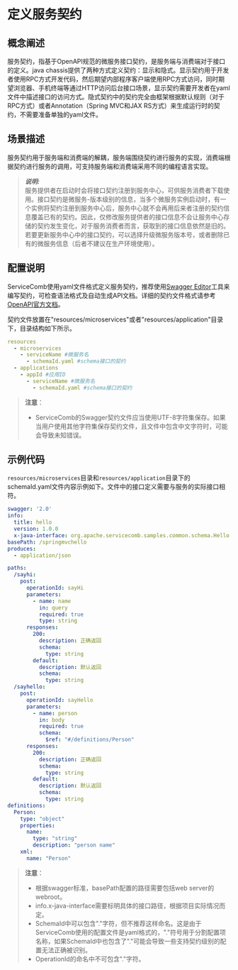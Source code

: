 # 定义服务契约

## 概念阐述

服务契约，指基于OpenAPI规范的微服务接口契约，是服务端与消费端对于接口的定义。java chassis提供了两种方式定义契约：显示和隐式。显示契约用于开发者使用RPC方式开发代码，然后期望内部程序客户端使用RPC方式访问，同时期望浏览器、手机终端等通过HTTP访问后台接口场景，显示契约需要开发者在yaml文件中描述接口的访问方式。隐式契约中的契约完全由框架根据默认规则（对于RPC方式）或者Annotation（Spring MVC和JAX RS方式）来生成运行时的契约，不需要准备单独的yaml文件。

## 场景描述

服务契约用于服务端和消费端的解耦，服务端围绕契约进行服务的实现，消费端根据契约进行服务的调用，可支持服务端和消费端采用不同的编程语言实现。

> _**说明:**_  
> 服务提供者在启动时会将接口契约注册到服务中心，可供服务消费者下载使用。接口契约是微服务-版本级别的信息，当多个微服务实例启动时，有一个实例将契约注册到服务中心后，服务中心就不会再用后来者注册的契约信息覆盖已有的契约。因此，仅修改服务提供者的接口信息不会让服务中心存储的契约发生变化，对于服务消费者而言，获取到的接口信息依然是旧的。若要更新服务中心中的接口契约，可以选择升级微服务版本号，或者删除已有的微服务信息（后者不建议在生产环境使用）。

## 配置说明

ServiceComb使用yaml文件格式定义服务契约，推荐使用[Swagger Editor](http://editor.swagger.io/#/)工具来编写契约，可检查语法格式及自动生成API文档。详细的契约文件格式请参考[OpenAPI官方文档](https://github.com/OAI/OpenAPI-Specification/blob/master/versions/2.0.md)。

契约文件放置在"resources/microservices"或者"resources/application"目录下，目录结构如下所示。

```yaml
resources
  - microservices  
    - serviceName #微服务名  
      - schemaId.yaml #schema接口的契约
  - applications  
    - appId #应用ID  
      - serviceName #微服务名  
        - schemaId.yaml #schema接口的契约
```

> **注意**：
>
> * ServiceComb的Swagger契约文件应当使用UTF-8字符集保存。如果当用户使用其他字符集保存契约文件，且文件中包含中文字符时，可能会导致未知错误。

## 示例代码

`resources/microservices`目录和`resources/application`目录下的schemaId.yaml文件内容示例如下。文件中的接口定义需要与服务的实际接口相符。

```yaml
swagger: '2.0'
info:
  title: hello
  version: 1.0.0
  x-java-interface: org.apache.servicecomb.samples.common.schema.Hello
basePath: /springmvchello
produces:
  - application/json

paths:
  /sayhi:
    post:
      operationId: sayHi
      parameters:
        - name: name
          in: query
          required: true
          type: string
      responses:
        200:
          description: 正确返回
          schema:
            type: string
        default:
          description: 默认返回
          schema:
            type: string
  /sayhello:
    post:
      operationId: sayHello
      parameters:
        - name: person
          in: body
          required: true
          schema:
            $ref: "#/definitions/Person"
      responses:
        200:
          description: 正确返回
          schema:
            type: string
        default:
          description: 默认返回
          schema:
            type: string
definitions:
  Person:
    type: "object"
    properties:
      name:
        type: "string"
        description: "person name"
    xml:
      name: "Person"
```

> **注意**：
>
> * 根据swagger标准，basePath配置的路径需要包括web server的webroot。
> * info.x-java-interface需要标明具体的接口路径，根据项目实际情况而定。
> * SchemaId中可以包含"."字符，但不推荐这样命名。这是由于ServiceComb使用的配置文件是yaml格式的，"."符号用于分割配置项名称，如果SchemaId中也包含了"."可能会导致一些支持契约级别的配置无法正确被识别。
> * OperationId的命名中不可包含"."字符。




